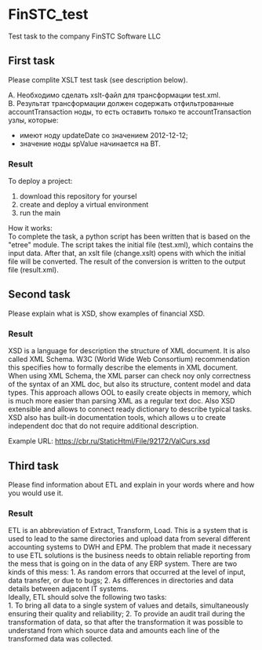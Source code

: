 # FinSTC_test
Test task to the company FinSTC Software LLC
## First task

Please complite XSLT test task (see description below).

А. Необходимо сделать xslt-файл для трансформации test.xml.  
B. Результат трансформации должен содержать отфильтрованные accountTransaction ноды, то есть оставить только те accountTransaction узлы, которые:
 - имеют ноду updateDate со значением 2012-12-12;
 - значение ноды spValue начинается на BT.

### Result

To deploy a project:  
1. download this repository for yoursel  
2. create and deploy a virtual environment  
3. run the main

How it works:  
To complete the task, a python script has been written that is based on the "etree" module. The script takes the initial file (test.xml), which contains the input data. After that, an xslt file (change.xslt) opens with which the initial file will be converted. The result of the conversion is written to the output file (result.xml).

## Second task

Please explain what is XSD, show examples of financial XSD.

### Result

XSD is a language for description the structure of XML document. It is also called XML Schema.
W3C (World Wide Web Consortium) recommendation this specifies how to formally describe the elements in XML document.
When using XML Schema, the XML parser can check noy only correctness of the syntax of an XML doc, but also its structure,
content model and data types.
This approach allows OOL to easily create objects in memory, which is much more easier than parsing XML as a regular text doc.
Also XSD  extensible and allows to connect ready dictionary to describe typical tasks.
XSD also has built-in documentation tools, which allows u to create independent doc that do not require additional description.

Example URL: https://cbr.ru/StaticHtml/File/92172/ValCurs.xsd

## Third task

Please find information about ETL and explain in your words where and how you would use it.
 
### Result

ETL is an abbreviation of Extract, Transform, Load. This is a system that is used to lead to the same directories and upload data from several different accounting systems to DWH and EPM.
The problem that made it necessary to use ETL solutions is the business needs to obtain reliable reporting from the mess that is going on in the data of any ERP system.
There are two kinds of this mess:
1\. As random errors that occurred at the level of input, data transfer, or due to bugs;
2\. As differences in directories and data details between adjacent IT systems.  
Ideally, ETL should solve the following two tasks:  
1\. To bring all data to a single system of values and details, simultaneously ensuring their quality and reliability;
2\. To provide an audit trail during the transformation of data, so that after the transformation it was possible to understand from which source data and amounts each line of the transformed data was collected.
